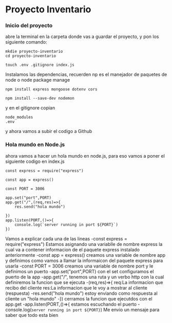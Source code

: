 # Proyecto Inventario
### Inicio del proyecto 
abre la terminal en la carpeta donde vas a guardar el proyecto, y pon los siguiente comando:
```
mkdie proyecto-inventario
cd proyecto-inventario
```
```
touch .env .gitignore index.js
```
Instalamos las dependencias, recuerden np es el manejador de paquetes de node o node package manage
```
npm install express mongoose dotenv cors
```
```
npm install --save-dev nodemon
```
y en el gitignore copian
```
node_modules
.env
```

y ahora vamos a subir el codigo a Github
### Hola mundo en Node.js
ahora vamos a hacer un hola mundo en node.js, para eso vamos a poner el siguiente codigo en index.js

```
const express = require("express")

const app = express()

const PORT = 3006

app.set("port",PORT)
app.get("/",(req,res)=>{
    res.send("hola mundo")

})
app.listen(PORT,()=>{
    console.log(`server running in port ${PORT}`)
})
```
Vamos a explicar cada una de las lineas
-const express = require("express")
Estamos asignando una variablle de nombre express la cual va a contener informacion de el paquete express instalado anteriormente
-const app = express()
creamos una variable de nombre app y definimos como vamos a llamar la informaicon del paquete express para usarla
-const PORT = 3006
creamos una variable de nombre port y le definimos un puerto
-app.set("port",PORT)
con el set configuramos el puerto de la app
-app.get("/",
tenemos una ruta y un verbo http con la cual definiremos la funcion que se ejecuta
-(req,res)=>{
req:La informacion que recibo del cliente
res:La informacion que le voy a mostrar al cliente (respuesta)
-res.send("hola mundo")
estoy enviando como respuesta al cliente un "hola mundo"
-})
cerramos la funcion que ejecutdos con el app.get
-app.listen(PORT,()=>{
estamos escuchando el puerto 
-console.log(`server running in port ${PORT}`)
Me envio un mensaje para saber que todo esta bien







